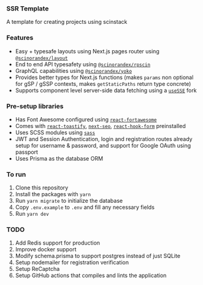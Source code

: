 ### SSR Template

A template for creating projects using scinstack

### Features
 - Easy + typesafe layouts using Next.js pages router using [`@scinorandex/layout`](https://github.com/scinscinscin/layout)
 - End to end API typesafety using [`@scinorandex/rpscin`](https://github.com/scinscinscin/rpscin)
 - GraphQL capabilities using [`@scinorandex/yoko`](https://github.com/scinscinscin/yoko)
 - Provides better types for Next.js functions (makes `params` non optional for gSP / gSSP contexts, makes `getStaticPaths` return type concrete)
 - Supports component level server-side data fetching using a [`useSSE`](https://github.com/kmoskwiak/useSSE) fork

### Pre-setup libraries
 - Has Font Awesome configured using [`react-fortawesome`](https://fortawesome.com/)
 - Comes with [`react-toastify`](https://www.npmjs.com/package/react-toastify), [`next-seo`](https://www.npmjs.com/package/next-seo), [`react-hook-form`](https://www.npmjs.com/package/react-hook-form) preinstalled
 - Uses SCSS modules using [`sass`](https://www.npmjs.com/package/sass)
 - JWT and Session Authentication, login and registration routes already setup for username & password, and support for Google OAuth using passport
 - Uses Prisma as the database ORM

### To run
1. Clone this repository
2. Install the packages with `yarn`
3. Run `yarn migrate` to initialize the database
4. Copy `.env.example` to `.env` and fill any necessary fields
5. Run `yarn dev`

### TODO
1. Add Redis support for production
2. Improve docker support
3. Modify schema.prisma to support postgres instead of just SQLite
4. Setup nodemailer for registration verification
5. Setup ReCaptcha
6. Setup GitHub actions that compiles and lints the application